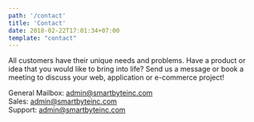 ```yaml
---
path: '/contact'
title: 'Contact'
date: 2018-02-22T17:01:34+07:00
template: "contact"
---
```


All customers have their unique needs and problems. Have a product or idea that yоu would like to bring into life? Send us a message or book a meeting to discuss your web, application or e-commerce project!

General Mailbox: admin@smartbyteinc.com  
Sales: admin@smartbyteinc.com  
Support: admin@smartbyteinc.com  